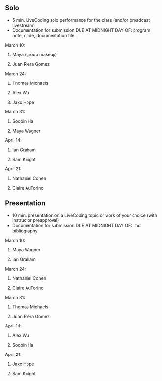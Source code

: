 ## Solo

- 5 min. LiveCoding solo performance for the class (and/or broadcast livestream)
- Documentation for submission DUE AT MIDNIGHT DAY OF: program note, code, documentation file.


March 10:

  1. Maya (group makeup)

  2. Juan Riera Gomez


March 24:

  1. Thomas Michaels

  2. Alex Wu

  3. Jaxx Hope

March 31:

  1. Soobin Ha

  2. Maya Wagner

April 14:

  1. Ian Graham

  2. Sam Knight

April 21:

  1. Nathaniel Cohen

  2. Claire AuTorino

## Presentation

- 10 min. presentation on a LiveCoding topic or work of your choice (with instructor preapproval)
- Documentation for submission DUE AT MIDNIGHT DAY OF: .md bibliography

March 10:

  1. Maya Wagner

  2. Ian Graham

March 24:

  1. Nathaniel Cohen

  2. Claire AuTorino

March 31:

  1. Thomas Michaels

  2. Juan Riera Gomez

April 14:

  1. Alex Wu

  2. Soobin Ha

April 21:

  1. Jaxx Hope

  2. Sam Knight
